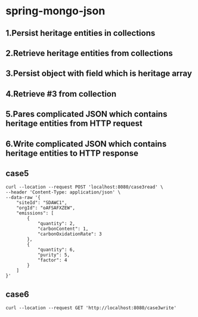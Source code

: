 # spring-mongo-json

## 1.Persist heritage entities in collections
## 2.Retrieve heritage entities from collections
## 3.Persist object with field which is heritage array 
## 4.Retrieve #3 from collection 
## 5.Pares complicated JSON which contains heritage entities from HTTP request
## 6.Write complicated JSON which contains heritage entities to HTTP response

## case5
```shell
curl --location --request POST 'localhost:8080/case3read' \
--header 'Content-Type: application/json' \
--data-raw '{
    "siteId": "SDAWC1",
    "orgId": "oAFSAFXZEW",
    "emissions": [
        {
            "quantity": 2,
            "carbonContent": 1,
            "carbonOxidationRate": 3
        },
        {
            "quantity": 6,
            "purity": 5,
            "factor": 4
        }
    ]
}'
```

## case6
```shell
curl --location --request GET 'http://localhost:8080/case3write' 
```